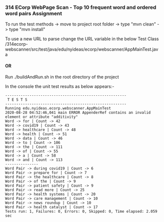 ### 314 ECorp WebPage Scan -  Top 10 frequent word and ordered word pairs Assignment

To run the test methods 
-> move to project root folder
-> type "mvn clean"
-> type "mvn install"

To use a new URL to parse change the URL variable in the below Test Class
/314ecorp-webscanner/src/test/java/edu/nyideas/ecorp/webscanner/AppMainTest.java

#### OR

 Run ./buildAndRun.sh <URL-to-be-scanned> in the root directory of the project




In the console the unit test results as below appears:-
```
-------------------------------------------------------
 T E S T S
-------------------------------------------------------
Running edu.nyideas.ecorp.webscanner.AppMainTest
2020-08-28 04:52:46,041 main ERROR AppenderRef contains an invalid element or attribute "additivity"
Word -> for | Count -> 42
Word -> covid19 | Count -> 43
Word -> healthcare | Count -> 48
Word -> health | Count -> 51
Word -> data | Count -> 46
Word -> to | Count -> 106
Word -> the | Count -> 111
Word -> of | Count -> 55
Word -> a | Count -> 58
Word -> and | Count -> 113
---------------
Word Pair -> during covid19 | Count -> 6
Word Pair -> prepare for | Count -> 7
Word Pair -> the healthcare | Count -> 8
Word Pair -> of the | Count -> 9
Word Pair -> patient safety | Count -> 9
Word Pair -> read more | Count -> 25
Word Pair -> health systems | Count -> 20
Word Pair -> care management | Count -> 10
Word Pair -> news roundup | Count -> 10
Word Pair -> health catalyst | Count -> 17
Tests run: 1, Failures: 0, Errors: 0, Skipped: 0, Time elapsed: 2.059 sec
```
